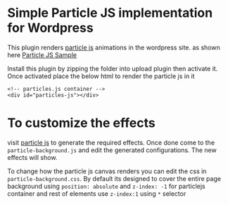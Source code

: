 # Simple Particle JS implementation for Wordpress


This plugin renders [particle js](https://vincentgarreau.com/particles.js/) animations in the wordpress site. as shown here [Particle JS Sample ](https://codepen.io/VincentGarreau/pen/pnlso?css-preprocessor=scss)

Install this plugin by zipping the folder into upload plugin then activate it.
Once activated place the below html to render the particle js in it

```
<!-- particles.js container -->
<div id="particles-js"></div>
```

# To customize the effects

visit [particle js](https://vincentgarreau.com/particles.js/) to generate the required effects. Once done come to the `particle-background.js` and edit the generated configurations. The new effects will show.

To change how the particle js canvas renders you can edit the css in `particle-background.css`. By default its designed to cover the entire page background using `position: absolute` and `z-index: -1` for particlejs  container and rest of elements use `z-index:1` using `*` selector
